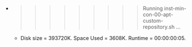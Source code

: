 * >>>>>>>>> Running inst-min-con-00-apt-custom-repository.sh ...
  * Disk size = 393720K. Space Used = 3608K. Runtime = 00:00:00:05.
